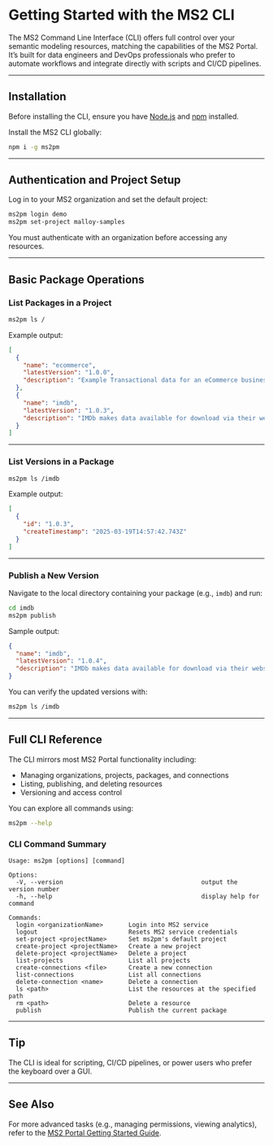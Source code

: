 # Getting Started with the MS2 CLI

The MS2 Command Line Interface (CLI) offers full control over your semantic modeling resources, matching the capabilities of the MS2 Portal. It’s built for data engineers and DevOps professionals who prefer to automate workflows and integrate directly with scripts and CI/CD pipelines.

---

## Installation

Before installing the CLI, ensure you have [Node.js](https://nodejs.org/) and [npm](https://www.npmjs.com/) installed.

Install the MS2 CLI globally:

```bash
npm i -g ms2pm
```

---

## Authentication and Project Setup

Log in to your MS2 organization and set the default project:

```bash
ms2pm login demo
ms2pm set-project malloy-samples
```

You must authenticate with an organization before accessing any resources.

---

## Basic Package Operations

### List Packages in a Project

```bash
ms2pm ls /
```

Example output:

```json
[
  {
    "name": "ecommerce",
    "latestVersion": "1.0.0",
    "description": "Example Transactional data for an eCommerce business"
  },
  {
    "name": "imdb",
    "latestVersion": "1.0.3",
    "description": "IMDb makes data available for download via their website. Used with permission..."
  }
]
```

---

### List Versions in a Package

```bash
ms2pm ls /imdb
```

Example output:

```json
[
  {
    "id": "1.0.3",
    "createTimestamp": "2025-03-19T14:57:42.743Z"
  }
]
```

---

### Publish a New Version

Navigate to the local directory containing your package (e.g., `imdb`) and run:

```bash
cd imdb
ms2pm publish
```

Sample output:

```json
{
  "name": "imdb",
  "latestVersion": "1.0.4",
  "description": "IMDb makes data available for download via their website. Used with permission..."
}
```

You can verify the updated versions with:

```bash
ms2pm ls /imdb
```

---

## Full CLI Reference

The CLI mirrors most MS2 Portal functionality including:

- Managing organizations, projects, packages, and connections
- Listing, publishing, and deleting resources
- Versioning and access control

You can explore all commands using:

```bash
ms2pm --help
```

### CLI Command Summary

```text
Usage: ms2pm [options] [command]

Options:
  -V, --version                                      output the version number
  -h, --help                                         display help for command

Commands:
  login <organizationName>       Login into MS2 service
  logout                         Resets MS2 service credentials
  set-project <projectName>      Set ms2pm's default project
  create-project <projectName>   Create a new project
  delete-project <projectName>   Delete a project
  list-projects                  List all projects
  create-connections <file>      Create a new connection
  list-connections               List all connections
  delete-connection <name>       Delete a connection
  ls <path>                      List the resources at the specified path
  rm <path>                      Delete a resource
  publish                        Publish the current package
```

---

## Tip

The CLI is ideal for scripting, CI/CD pipelines, or power users who prefer the keyboard over a GUI.

---

## See Also

For more advanced tasks (e.g., managing permissions, viewing analytics), refer to the [MS2 Portal Getting Started Guide](./ms2-portal.md).
